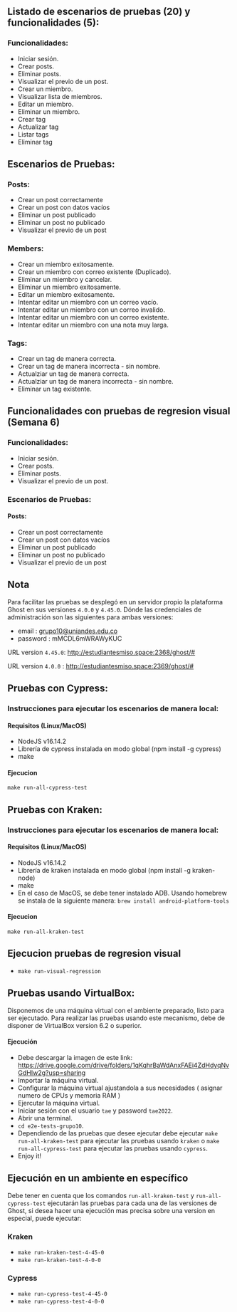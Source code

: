 ## Listado de escenarios de pruebas (20) y funcionalidades (5):
### Funcionalidades:
* Iniciar sesión.
* Crear posts.
* Eliminar posts.
* Visualizar el previo de un post.
* Crear un miembro.
* Visualizar lista de miembros.
* Editar un miembro.
* Eliminar un miembro.
* Crear tag
* Actualizar tag
* Listar tags
* Eliminar tag

## Escenarios de Pruebas:
### Posts:
* Crear un post correctamente
* Crear un post con datos vacíos
* Eliminar un post publicado
* Eliminar un post no publicado
* Visualizar el previo de un post

### Members:
* Crear un miembro exitosamente.
* Crear un miembro con correo existente (Duplicado).
* Eliminar un miembro y cancelar.
* Eliminar un miembro exitosamente.
* Editar un miembro exitosamente.
* Intentar editar un miembro con un correo vacío.
* Intentar editar un miembro con un correo invalido.
* Intentar editar un miembro con un correo existente.
* Intentar editar un miembro con una nota muy larga.

### Tags:
* Crear un tag de manera correcta.
* Crear un tag de manera incorrecta - sin nombre.
* Actualziar un tag de manera correcta.
* Actualziar un tag de manera incorrecta - sin nombre.
* Eliminar un tag existente.

## Funcionalidades con pruebas de regresion visual (Semana 6)
### Funcionalidades:
* Iniciar sesión.
* Crear posts.
* Eliminar posts.
* Visualizar el previo de un post.
### Escenarios de Pruebas:
#### Posts:
* Crear un post correctamente
* Crear un post con datos vacíos
* Eliminar un post publicado
* Eliminar un post no publicado
* Visualizar el previo de un post

## Nota
Para facilitar las pruebas se desplegó en un servidor propio la plataforma Ghost en sus versiones `4.0.0` y `4.45.0`. Dónde las credenciales de administración son las siguientes para ambas versiones: 
- email : grupo10@uniandes.edu.co
- password : mMCDL6mWRAWyKUC

URL version `4.45.0`: http://estudiantesmiso.space:2368/ghost/#

URL version `4.0.0` : http://estudiantesmiso.space:2369/ghost/#

## Pruebas con Cypress:
### Instrucciones para ejecutar los escenarios de manera local:
#### Requisitos (Linux/MacOS)
- NodeJS v16.14.2
- Librería de cypress instalada en modo global (npm install -g cypress)
- make
#### Ejecucion
`make run-all-cypress-test`


## Pruebas con Kraken:
### Instrucciones para ejecutar los escenarios de manera local:
#### Requisitos (Linux/MacOS)
- NodeJS v16.14.2
- Librería de kraken instalada en modo global (npm install -g kraken-node)
- make
- En el caso de MacOS, se debe tener instalado ADB. Usando homebrew se instala de la siguiente manera: `brew install android-platform-tools`

#### Ejecucion
`make run-all-kraken-test`

## Ejecucion pruebas de regresion visual
-   `make run-visual-regression`
## Pruebas usando VirtualBox:
Disponemos de una máquina virtual con el ambiente preparado, listo para ser ejecutado.
Para realizar las pruebas usando este mecanismo, debe de disponer de VirtualBox version 6.2 o superior.

#### Ejecución
- Debe descargar la imagen de este link: https://drive.google.com/drive/folders/1qKqhrBaWdAnxFAEi4ZdHdyqNvGdHIw2g?usp=sharing
- Importar la máquina virtual.
- Configurar la máquina virtual ajustandola a sus necesidades ( asignar numero de CPUs y memoria RAM )
- Ejercutar la máquina virtual.
- Iniciar sesión con el usuario `tae` y password `tae2022`.
- Abrir una terminal.
- `cd e2e-tests-grupo10`.
- Dependiendo de las pruebas que desee ejecutar debe ejecutar `make run-all-kraken-test` para ejecutar las pruebas usando `kraken` o `make run-all-cypress-test` para ejecutar las pruebas usando `cypress`.
- Enjoy it!

## Ejecución en un ambiente en específico
Debe tener en cuenta que los comandos `run-all-kraken-test` y `run-all-cypress-test` ejecutarán las pruebas para cada una de las versiones de Ghost, si desea hacer una ejecución mas precisa sobre una version en especial, puede ejecutar:
### Kraken
- `make run-kraken-test-4-45-0`
- `make run-kraken-test-4-0-0`

### Cypress
-   `make run-cypress-test-4-45-0`
-   `make run-cypress-test-4-0-0`



